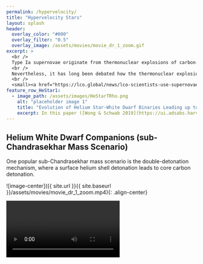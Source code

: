 ```yaml
---
permalink: /hypervelocity/
title: "Hypervelocity Stars"
layout: splash
header:
  overlay_color: "#000"
  overlay_filter: "0.5"
  overlay_image: /assets/movies/movie_dr_1_zoom.gif
excerpt: >
  <br />
  Type Ia supernovae originate from thermonuclear explosions of carbon-oxygen white dwarfs, aided by mass transfer from a binary companion. <br />
  <br />
  Nevertheless, it has long been debated how the thermonuclear explosion happens, and what the nature of the binary companion is.  <br />
  <br />
  <small><a href="https://lco.global/news/lco-scientists-use-supernovae-to-make-a-new-measurement-of-the-hubble-constant/">Image courtesy of BJ Fulton/LCO/PTF</a></small>
feature_row_HeStar1:
  - image_path: /assets/images/HeStarTRho.png
    alt: "placeholder image 1"
    title: "Evolution of Helium Star-White Dwarf Binaries Leading up to Thermonuclear Supernovae"
    excerpt: In this paper ([Wong & Schwab 2019](https://ui.adsabs.harvard.edu/abs/2019ApJ...878..100W/abstract)), we investigate the parameter space of white dwarfs stably accreting from non-degenerate, 1-2 solar-mass helium star companions. Previous studies assumed that if the accreting white dwarf reaches Chandrasekhar mass, it will undergo core carbon ignition. We account for the possibility that an **off-center carbon ignition** could occur and convert the white dwarf into an **oxygen-neon white dwarf**. It could then undergo accretion-induced collapse and form a neutron star when reaching Chandrasekhar mass.
---
```


## Helium White Dwarf Companions (sub-Chandrasekhar Mass Scenario)

One popular sub-Chandrasekhar mass scenario is the double-detonation mechanism, where a surface helium shell detonation leads to core carbon detonation. 

![image-center]({{ site.url }}{{ site.baseurl }}/assets/movies/movie_dr_1_zoom.mp4){: .align-center}


<video controls>
  <source src="/assets/movies/movie_dr_1_zoom.mp4" type="video/mp4" size="200">
</video>






